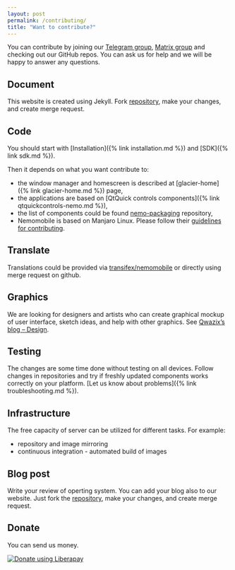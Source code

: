 ```yaml
---
layout: post
permalink: /contributing/
title: "Want to contribute?"
---
```


You can contribute by joining our [Telegram group](https://t.me/NemoMobile), [Matrix group](https://matrix.to/#/#nemomobile:matrix.org)
and checking out our GitHub repos. You can ask us for help and we will be happy to answer any questions.

## Document

This website is created using Jekyll. Fork [repository](https://github.com/nemomobile-ux/nemomobile-ux.github.io), make your changes, and create merge request.

## Code

You should start with [Installation]({% link installation.md %}) and [SDK]({% link sdk.md %}).

Then it depends on what you want contribute to:

* the window manager and homescreen is described at [glacier-home]({% link glacier-home.md %}) page,
* the applications are based on [QtQuick controls components]({% link qtquickcontrols-nemo.md %}),
* the list of components could be found [nemo-packaging](https://github.com/nemomobile-ux/nemo-packaging/) repository,
* Nemomobile is based on Manjaro Linux. Please follow their [guidelines for contributing](https://forum.manjaro.org/t/wiki-how-to-contribute-to-manjaro-arm/35461).

## Translate

Translations could be provided via [transifex/nemomobile](https://www.transifex.com/nemomobile/public/) or directly using merge request on github.

## Graphics

We are looking for designers and artists who can create graphical mockup of user interface, sketch ideas, and help with other graphics. See
[Qwazix’s blog – Design](http://play.qwazix.com/grog/).

## Testing

The changes are some time done without testing on all devices. Follow changes in repositories and try
if freshly updated components works correctly on your platform. [Let us know about problems]({% link troubleshooting.md %}).

## Infrastructure

The free capacity of server can be utilized for different tasks. For example:

* repository and image mirroring
* continuous integration - automated build of images

## Blog post

Write your review of operting system. You can add your blog also to our website. Just fork the [repository](https://github.com/nemomobile-ux/nemomobile-ux.github.io), make your changes, and create merge request.

## Donate

You can send us money.

<a href="https://liberapay.com/NemoMobile/donate"><img alt="Donate using Liberapay" src="https://liberapay.com/assets/widgets/donate.svg"></a>
